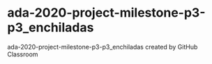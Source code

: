 # ada-2020-project-milestone-p3-p3_enchiladas
ada-2020-project-milestone-p3-p3_enchiladas created by GitHub Classroom
